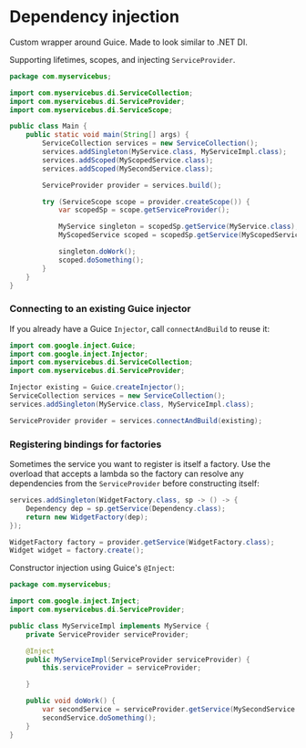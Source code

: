 # Dependency injection

Custom wrapper around Guice. Made to look similar to .NET DI.

Supporting lifetimes, scopes, and injecting `ServiceProvider`.

```java
package com.myservicebus;

import com.myservicebus.di.ServiceCollection;
import com.myservicebus.di.ServiceProvider;
import com.myservicebus.di.ServiceScope;

public class Main {
    public static void main(String[] args) {
        ServiceCollection services = new ServiceCollection();
        services.addSingleton(MyService.class, MyServiceImpl.class);
        services.addScoped(MyScopedService.class);
        services.addScoped(MySecondService.class);

        ServiceProvider provider = services.build();

        try (ServiceScope scope = provider.createScope()) {
            var scopedSp = scope.getServiceProvider();

            MyService singleton = scopedSp.getService(MyService.class);
            MyScopedService scoped = scopedSp.getService(MyScopedService.class);

            singleton.doWork();
            scoped.doSomething();
        }
    }
}
```

### Connecting to an existing Guice injector

If you already have a Guice `Injector`, call `connectAndBuild` to reuse it:

```java
import com.google.inject.Guice;
import com.google.inject.Injector;
import com.myservicebus.di.ServiceCollection;
import com.myservicebus.di.ServiceProvider;

Injector existing = Guice.createInjector();
ServiceCollection services = new ServiceCollection();
services.addSingleton(MyService.class, MyServiceImpl.class);

ServiceProvider provider = services.connectAndBuild(existing);
```

### Registering bindings for factories

Sometimes the service you want to register is itself a factory. Use the
overload that accepts a lambda so the factory can resolve any dependencies
from the `ServiceProvider` before constructing itself:

```java
services.addSingleton(WidgetFactory.class, sp -> () -> {
    Dependency dep = sp.getService(Dependency.class);
    return new WidgetFactory(dep);
});

WidgetFactory factory = provider.getService(WidgetFactory.class);
Widget widget = factory.create();
```

Constructor injection using Guice's `@Inject`:

```java
package com.myservicebus;

import com.google.inject.Inject;
import com.myservicebus.di.ServiceProvider;

public class MyServiceImpl implements MyService {
    private ServiceProvider serviceProvider;

    @Inject
    public MyServiceImpl(ServiceProvider serviceProvider) {
        this.serviceProvider = serviceProvider;

    }

    public void doWork() {
        var secondService = serviceProvider.getService(MySecondService.class);
        secondService.doSomething();
    }
}
```

